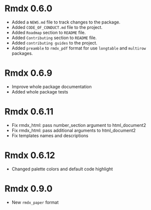 # Rmdx 0.6.0

* Added a `NEWS.md` file to track changes to the package.
* Added `CODE_OF_CONDUCT.md` file to the project.
* Added `Roadmap` section to `README` file.
* Added `Contributing` section to `README` file.
* Added `contributing guides` to the project.
* Added `preamble` to `rmdx_pdf` format for use `longtable` and `multirow` packages.

# Rmdx 0.6.9

* Improve whole package documentation
* Added whole package tests

# Rmdx 0.6.11

* Fix rmdx_html: pass number_section argument to html_document2
* Fix rmdx_html: pass additional arguments to html_document2
* Fix templates names and descriptions

# Rmdx 0.6.12

* Changed palette colors and default code highlight

# Rmdx 0.9.0

* New `rmdx_paper` format
